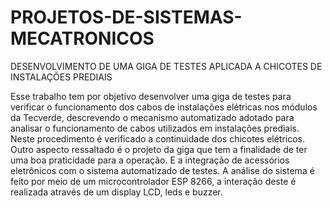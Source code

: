 # PROJETOS-DE-SISTEMAS-MECATRONICOS
DESENVOLVIMENTO DE UMA GIGA DE TESTES APLICADA A CHICOTES DE INSTALAÇÕES PREDIAIS

Esse trabalho tem por objetivo desenvolver uma giga de testes para verificar o funcionamento dos cabos de instalações elétricas nos módulos da Tecverde, descrevendo o mecanismo automatizado adotado para analisar o funcionamento de cabos utilizados em instalações prediais. Neste procedimento é verificado a continuidade dos chicotes elétricos.  Outro aspecto ressaltado é o projeto da giga que tem a finalidade de ter uma boa praticidade para a operação. E a integração de acessórios eletrônicos com o sistema automatizado de testes. A análise do sistema é feito por meio de um microcontrolador ESP 8266, a interação deste é realizada através de um display LCD, leds e buzzer.
